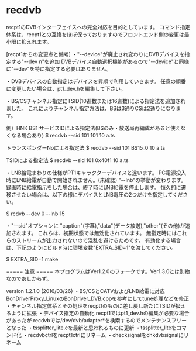 # recdvb

recpt1のDVBインターフェイスへの完全対応を目的としています。
コマンド指定体系は、recpt1との互換をほぼ保っておりますのでフロントエンド側の変更は最小限に抑えれます。


[recpt1からの変更点と備考]
・"--device"が廃止され変わりにDVBデバイスを指定する"--dev n"を追加
  DVBデバイス自動選択機能があるので"--device"と同様に"--dev"を特に指定する必要はありません。

・DVBデバイスの自動指定はデバイスを昇順で利用していきます。
  任意の順番に変更したい場合は、pt1_dev.hを編集して下さい。

・BS/CSチャンネル指定にTSID(10進数または16進数)による指定法を追加されました。
  これによりチャンネル指定方法は、BSは3通りCSは2通りになります。

  例）HNK BS1
  サービスIDによる指定法(BSのみ・放送局再編成があると使えなくなる場合あり)
  $ recdvb --sid 101 101 10 a.ts

  トランスポンダーNoによる指定法
  $ recdvb --sid 101 BS15_0 10 a.ts

  TSIDによる指定法
  $ recdvb --sid 101 0x40f1 10 a.ts

・LNB給電まわりの仕様がPT1キャラクターデバイスと違います。
  PC電源投入時にLNB給電が自動で開始されません。(未確認)
  "--lnb"の挙動が変わります。録画時に給電指示をした場合は、終了時にLNB給電を停止します。
  恒久的に遷移させたい場合は、以下の様にデバイスとLNB電圧の2つだけを指定してください。

  $ rcdvb --dev 0 --lnb 15

・"--sid"オプションに "caption"(字幕),"data"(データ放送),"other"(その他)が追加されます。
  これらは、初期状態では無効化されています。
  無指定時にはこれらのストリームが出力されないので混乱を避けるためです。
  有効化する場合は、下記のようにビルド時に環境変数"EXTRA_SID=1"を渡してください。

  $ EXTRA_SID=1 make


===== 注意 =====
本プログラムはVer1.2.0のフォークです。Ver1.3.0とは別物なのであしからず。


version 1.2.1.0 (2016/03/26)
・BS/CSとCATVおよびLNB給電に対応
  BonDriverProxy_LinuxのBonDriver_DVB.cppを参考にしてtune処理などを修正
・チャンネル指定体系とその処理をrecpt1のものに差し戻し新たにTSIDが扱えるように拡張
・デバイス指定の自動化
  recpt1ではpt1_dev.hの編集が必要な場合があったが recdvbでは/dev/dvb/adapter*を検索するのでメンテナンスフリーとなった
・tssplitter_lite.cを最新と思われるものに更新
・tssplitter_liteをコマンド化
・recdvbctrlをrecpt1ctrlにリネーム
・checksignalをchkdvbsignalにリネーム
